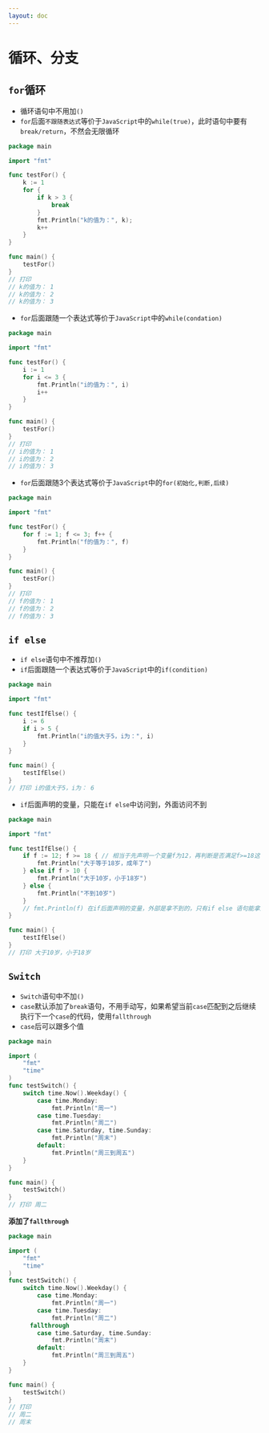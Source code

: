 ```yaml
---
layout: doc
---
```


# 循环、分支

## `for`循环

- 循环语句中不用加`()`
- `for`后面`不跟随表达式`等价于`JavaScript`中的`while(true)`，此时语句中要有`break/return`，不然会无限循环

```Go
package main

import "fmt"

func testFor() {
	k := 1
	for {
		if k > 3 {
			break
		}
		fmt.Println("k的值为：", k);
		k++
	}
}

func main() {
	testFor()
}
// 打印 
// k的值为： 1
// k的值为： 2
// k的值为： 3
```
- `for`后面跟随一个表达式等价于`JavaScript`中的`while(condation)`

```Go
package main

import "fmt"

func testFor() {
	i := 1
	for i <= 3 {
		fmt.Println("i的值为：", i)
		i++
	}
}

func main() {
	testFor()
}
// 打印 
// i的值为： 1
// i的值为： 2
// i的值为： 3
```
- `for`后面跟随3个表达式等价于`JavaScript`中的`for(初始化,判断,后续)`

```Go
package main

import "fmt"

func testFor() {
	for f := 1; f <= 3; f++ {
		fmt.Println("f的值为：", f)
	}
}

func main() {
	testFor()
}
// 打印 
// f的值为： 1
// f的值为： 2
// f的值为： 3
```

## `if else`

- `if else`语句中不推荐加`()`
- `if`后面跟随一个表达式等价于`JavaScript`中的`if(condition)`

```Go
package main

import "fmt"

func testIfElse() {
	i := 6
	if i > 5 {
		fmt.Println("i的值大于5，i为：", i)
	}
}

func main() {
	testIfElse()
}
// 打印 i的值大于5，i为： 6
```

- `if`后面声明的变量，只能在`if else`中访问到，外面访问不到

```Go
package main

import "fmt"

func testIfElse() {
	if f := 12; f >= 18 { // 相当于先声明一个变量f为12，再判断是否满足f>=18这个条件
		fmt.Println("大于等于18岁，成年了")
	} else if f > 10 {
		fmt.Println("大于10岁，小于18岁")
	} else {
		fmt.Println("不到10岁")
	}
	// fmt.Println(f) 在if后面声明的变量，外部是拿不到的，只有if else 语句能拿到
}

func main() {
	testIfElse()
}
// 打印 大于10岁，小于18岁
```

## `Switch`

- `Switch`语句中不加`()`
- `case`默认添加了`break`语句，不用手动写，如果希望当前`case`匹配到之后继续执行下一个`case`的代码，使用`fallthrough`
- `case`后可以跟多个值

```Go
package main

import (
	"fmt"
	"time"
)
func testSwitch() {
	switch time.Now().Weekday() {
		case time.Monday:
			fmt.Println("周一")
		case time.Tuesday:
			fmt.Println("周二")
		case time.Saturday, time.Sunday:
			fmt.Println("周末")
		default:
			fmt.Println("周三到周五")
	}
}

func main() {
	testSwitch()
}
// 打印 周二
```

**添加了`fallthrough`**

```Go
package main

import (
	"fmt"
	"time"
)
func testSwitch() {
	switch time.Now().Weekday() {
		case time.Monday:
			fmt.Println("周一")
		case time.Tuesday:
			fmt.Println("周二")
      fallthrough
		case time.Saturday, time.Sunday:
			fmt.Println("周末")
		default:
			fmt.Println("周三到周五")
	}
}

func main() {
	testSwitch()
}
// 打印
// 周二
// 周末
```
